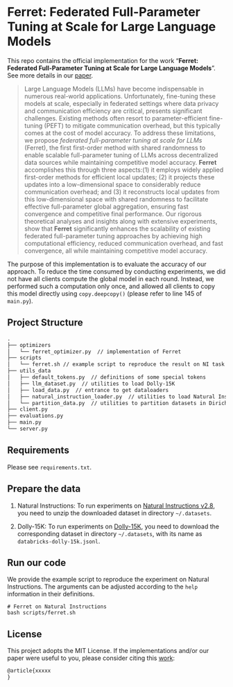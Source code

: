 # Ferret: Federated Full-Parameter Tuning at Scale for Large Language Models

This repo contains the official implementation for the work “**Ferret: Federated Full-Parameter Tuning at Scale for Large Language Models**”. See more details in our [paper](https://arxiv.org/abs/2312.06353). 

> Large Language Models (LLMs) have become indispensable in numerous real-world applications. Unfortunately, fine-tuning these models at scale, especially in federated settings where data privacy and communication efficiency are critical, presents significant challenges. Existing methods often resort to parameter-efficient fine-tuning (PEFT) to mitigate communication overhead, but this typically comes at the cost of model accuracy. To address these limitations, we propose *federated full-parameter tuning at scale for LLMs* (Ferret), the first first-order method with shared randomness to enable scalable full-parameter tuning of LLMs across decentralized data sources while maintaining competitive model accuracy. **Ferret** accomplishes this through three aspects:(1) it employs widely applied first-order methods for efficient local updates; (2) it projects these updates into a low-dimensional space to considerably reduce communication overhead; and (3) it reconstructs local updates from this low-dimensional space with shared randomness to facilitate effective full-parameter global aggregation, ensuring fast convergence and competitive final performance. Our rigorous theoretical analyses and insights along with extensive experiments, show that **Ferret** significantly enhances the scalability of existing federated full-parameter tuning approaches by achieving high computational efficiency, reduced communication overhead, and fast convergence, all while maintaining competitive model accuracy.

The purpose of this implementation is to evaluate the accuracy of our approach. To reduce the time consumed by conducting experiments, we did not have all clients compute the global model in each round. Instead, we performed such a computation only once, and allowed all clients to copy this model directly using `copy.deepcopy()` (please refer to line 145 of `main.py`). 


## Project Structure
```Markdown
.
├── optimizers
│   └── ferret_optimizer.py  // implementation of Ferret
├── scripts
│   └── ferret.sh // example script to reproduce the result on NI task
├── utils_data
│   ├── default_tokens.py  // definitions of some special tokens
│   ├── llm_dataset.py  // utilities to load Dolly-15K
│   ├── load_data.py  // entrance to get dataloaders
│   ├── natural_instruction_loader.py  // utilities to load Natural Instructions
│   └── partition_data.py  // utilities to partition datasets in Dirichlet distribution
├── client.py
├── evaluations.py
├── main.py
└── server.py
```

## Requirements
Please see `requirements.txt`.

## Prepare the data
1. Natural Instructions:
To run experiments on [Natural Instructions v2.8](https://github.com/allenai/natural-instructions/releases/tag/v2.8), you need to unzip the downloaded dataset in directory `~/.datasets`.

2. Dolly-15K:
To run experiments on [Dolly-15K](https://github.com/databrickslabs/dolly), you need to download the corresponding dataset in directory `~/.datasets`, with its name as `databricks-dolly-15k.jsonl`.

## Run our code
We provide the example script to reproduce the experiment on Natural Instructions. The arguments can be adjusted according to the `help` information in their definitions.

```Shell
# Ferret on Natural Instructions 
bash scripts/ferret.sh
```


## License
This project adopts the MIT License.
If the implementations and/or our paper were useful to you, please consider citing this [work](https://arxiv.org/abs/xxxx):
```latex
@article{xxxxx
}
```
